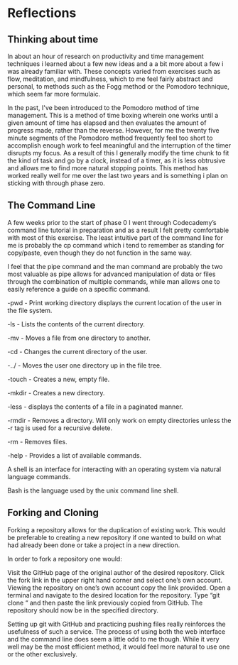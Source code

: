 # Reflections 

## Thinking about time

  In about an hour of research on productivity and time management techniques i learned about a few new ideas and a a bit more about a few i was already familiar with. These concepts varied from exercises such as flow, meditation, and mindfulness, which to me feel fairly abstract and personal, to methods such as the Fogg method or the Pomodoro technique, which seem far more formulaic.

  In the past, I've been introduced to the Pomodoro method of time management. This is a method of time boxing wherein one works until a given amount of time has elapsed and then evaluates the amount of progress made, rather than the reverse. However, for me the twenty five minute segments of the Pomodoro method frequently feel too short to accomplish enough work to feel meaningful and the interruption of the timer disrupts my focus. As a result of this I generally modify the time chunk to fit the kind of task and go by a clock, instead of a timer, as it is less obtrusive and allows me to find more natural stopping points. This method has worked really well for me over the last two years and is something i plan on sticking with through phase zero. 




## The Command Line

A few weeks prior to the start of phase 0 I went through Codecademy’s command line tutorial in preparation and as a result I felt pretty comfortable with most of this exercise. The least intuitive part of the command line for me is probably the cp command which i tend to remember as standing for copy/paste, even though they do not function in the same way.

I feel that the pipe command and the man command are probably the two most valuable as pipe allows for advanced manipulation of data or files through the combination of multiple commands, while man allows one to easily reference a guide on a specific command.

-pwd - Print working directory displays the current location of the user in the file system.

-ls - Lists the contents of the current directory.

-mv - Moves a file from one directory to another.

-cd - Changes the current directory of the user.

-../ - Moves the user one directory up in the file tree.

-touch - Creates a new, empty file.

-mkdir - Creates a new directory.

-less - displays the contents of a file in a paginated manner.

-rmdir - Removes a directory. Will only work on empty directories unless the -r tag is used for a recursive delete.  

-rm - Removes files.

-help - Provides a list of available commands.

A shell is an interface for interacting with an operating system via natural language commands.


Bash is the language used by the unix command line shell.


## Forking and Cloning

Forking a repository allows for the duplication of existing work. This would be preferable to creating a new repository if one wanted to build on what had already been done or take a project in a new direction.

 

In order to fork a repository one would:

 

Visit the GitHub page of the original author of the desired repository.
Click the fork link in the upper right hand corner and select one’s own account.
Viewing the repository on one’s own account copy the link provided.
Open a terminal and navigate to the desired location for the repository.
Type “git clone “ and then paste the link previously copied from GitHub.
The repository should now be in the specified directory.

Setting up git with GitHub and practicing pushing files really reinforces the usefulness of such a service. The process of using both the web interface and the command line does seem a little odd to me though. While it very well may be the most efficient method, it would feel more natural to use one or the other exclusively.   